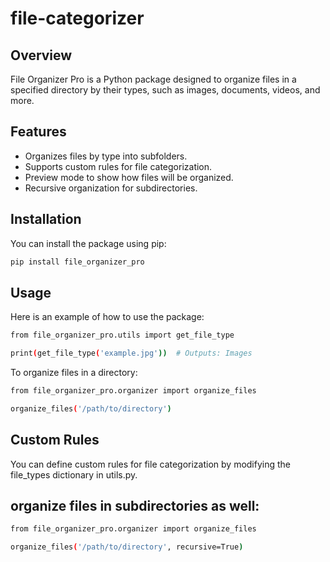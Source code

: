 # file-categorizer

## Overview
File Organizer Pro is a Python package designed to organize files in a specified directory by their types, such as images, documents, videos, and more.

## Features
- Organizes files by type into subfolders.
- Supports custom rules for file categorization.
- Preview mode to show how files will be organized.
- Recursive organization for subdirectories.

## Installation

You can install the package using pip:

```bash
pip install file_organizer_pro
```
## Usage
Here is an example of how to use the package:
```bash
from file_organizer_pro.utils import get_file_type

print(get_file_type('example.jpg'))  # Outputs: Images
```
To organize files in a directory:
```bash
from file_organizer_pro.organizer import organize_files

organize_files('/path/to/directory')
```
## Custom Rules
You can define custom rules for file categorization by modifying the file_types dictionary in utils.py.

## organize files in subdirectories as well:
```bash
from file_organizer_pro.organizer import organize_files

organize_files('/path/to/directory', recursive=True)
```

